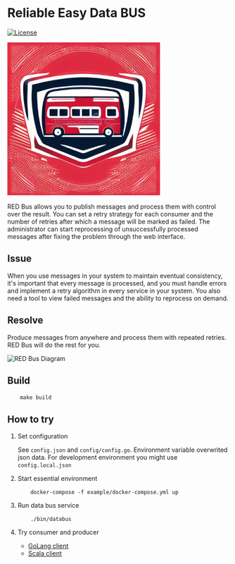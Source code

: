 # Reliable Easy Data BUS

[![License](https://img.shields.io/badge/license-MIT-green)](https://github.com/prokraft/redbus/blob/master/LICENSE)

<img src="./doc/logo.jpeg" height="347"/>

RED Bus allows you to publish messages and process them with control over the result. You can set a retry
strategy for each consumer and the number of retries after which a message will be marked as failed.
The administrator can start reprocessing of unsuccessfully processed messages after fixing the problem through the
web interface.

## Issue

When you use messages in your system to maintain eventual consistency, it's important that every message is processed, 
and you must handle errors and implement a retry algorithm in every service in your system. You also need a tool to 
view failed messages and the ability to reprocess on demand.

## Resolve

Produce messages from anywhere and process them with repeated retries.  
RED Bus will do the rest for you.

![RED Bus Diagram](http://www.plantuml.com/plantuml/proxy?src=https://raw.githubusercontent.com/sergiusd/redbus/master/doc/resolve.puml)

## Build

```shell
    make build
```

## How to try

1. Set configuration 

   See `config.json` and `config/config.go`. Environment variable overwrited json data.
   For development environment you might use `config.local.json`


2. Start essential environment

   ```shell
       docker-compose -f example/docker-compose.yml up   
   ```

3. Run data bus service

   ```shell
       ./bin/databus
   ```

4. Try consumer and producer

   - [GoLang client](./example/golang/README.md)
   - [Scala client](./example/scala/README.md)